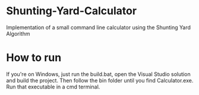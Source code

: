 # Shunting-Yard-Calculator
Implementation of a small command line calculator using the Shunting Yard Algorithm

# How to run
If you're on Windows, just run the build.bat, open the Visual Studio solution and build the project.
Then follow the bin folder until you find Calculator.exe. Run that executable in a cmd terminal.
